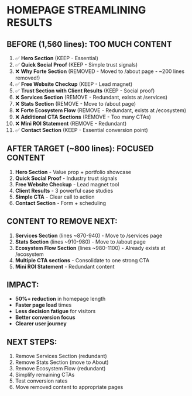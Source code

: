 # HOMEPAGE STREAMLINING RESULTS

## BEFORE (1,560 lines): TOO MUCH CONTENT
1. ✅ **Hero Section** (KEEP - Essential)
2. ✅ **Quick Social Proof** (KEEP - Simple trust signals)  
3. ❌ **Why Forte Section** (REMOVED - Moved to /about page - ~200 lines removed!)
4. ✅ **Free Website Checkup** (KEEP - Lead magnet)
5. ✅ **Trust Section with Client Results** (KEEP - Social proof)
6. ❌ **Services Section** (REMOVE - Redundant, exists at /services)
7. ❌ **Stats Section** (REMOVE - Move to /about page)
8. ❌ **Forte Ecosystem Flow** (REMOVE - Redundant, exists at /ecosystem)
9. ❌ **Additional CTA Sections** (REMOVE - Too many CTAs)
10. ❌ **Mini ROI Statement** (REMOVE - Redundant)
11. ✅ **Contact Section** (KEEP - Essential conversion point)

## AFTER TARGET (~800 lines): FOCUSED CONTENT
1. **Hero Section** - Value prop + portfolio showcase
2. **Quick Social Proof** - Industry trust signals  
3. **Free Website Checkup** - Lead magnet tool
4. **Client Results** - 3 powerful case studies
5. **Simple CTA** - Clear call to action
6. **Contact Section** - Form + scheduling

## CONTENT TO REMOVE NEXT:
1. **Services Section** (lines ~870-940) - Move to /services page
2. **Stats Section** (lines ~910-980) - Move to /about page  
3. **Ecosystem Flow Section** (lines ~980-1100) - Already exists at /ecosystem
4. **Multiple CTA sections** - Consolidate to one strong CTA
5. **Mini ROI Statement** - Redundant content

## IMPACT:
- **50%+ reduction** in homepage length
- **Faster page load** times
- **Less decision fatigue** for visitors
- **Better conversion focus**
- **Clearer user journey**

## NEXT STEPS:
1. Remove Services Section (redundant)
2. Remove Stats Section (move to About)
3. Remove Ecosystem Flow (redundant) 
4. Simplify remaining CTAs
5. Test conversion rates
6. Move removed content to appropriate pages
